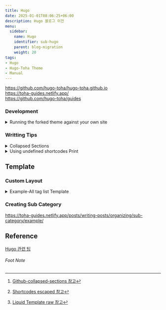 ```yaml
---
title: Hugo
date: 2025-01-01T08:06:25+06:00
description: Hugo 블로그 이전
menu:
  sidebar:
    name: Hugo
    identifier: sub-hugo
    parent: blog-migration
    weight: 20
tags:
- Hugo
- Hugo-Toha Theme
- Manual
---
```


https://github.com/hugo-toha/hugo-toha.github.io  
https://toha-guides.netlify.app/  
https://github.com/hugo-toha/guides  



### Development

<details>
  <summary>Running the forked theme against your own site</summary>

#### Running the forked theme against your own site

[참고](https://toha-guides.netlify.app/posts/contributing/#running-the-forked-theme-against-your-own-site)

> 원활한 커스텀을 위해, 테마를 Fork하여 별도의 저장소로 관리.
>

과정은 간단합니다.
Go 개발시에 로컬 모듈을 go.mod에 추가하여 개발하는 방식과 동일 합니다.  
단, toha의 테마에 있는 설정들과 스크립트들이 `github.com/hugo-toha/toha/v4`를  
바라보고 있기 때문에 사설 레포의 경로로 변경해줘야 합니다.

1. toha의 테마 원격 저장소를 Fork 하여 본인의 Github로 가져 옵니다.  
   ![alt text](./images/toha-fork.png)


2. 

</details>






### Writting Tips

<details>
<summary> Collapsed Sections </summary>

#### Collapsed Sections [^collapsed-sections] 


```html
<details>
  Collapsed text
</details>

<details>
  <summary>Details Title</summary>
  Collapsed text
</details>
```
<details>
<summary>Details Title</summary>
Collapsed text
</details>


</details>


<details>
<summary>Using undefined shortcodes Print</summary>

#### Using undefined shortcodes Print [^shortcode-escape]

메뉴얼을 위해 Hugo 의 Shortcode를 호출하는 code를 포스트안에 작성하려고 했으나,  
{{/*< ... >*/}} 의 형태로 작성되면 Hugo의 랜더링 과정에서 callout하게 되어,  
관련된 shortcode를 참조하게 됩니다.  

때문에 메뉴얼 작성을 위한 shortcode를 문자 그대로 출력하기 위해선, Escaping 과정을 거쳐야 합니다.  

여려가지 방법이 있었으나, code block안에서는 정상적으로 출력이 안되는 등 가능한 방법은 한가지 뿐이였습니다.

먼저 가능한 예제를 보여드리고, 불가능한 예제들도 소개해 드리겠습니다.  
저처럼 시행착오를 반복하기 않기를 바라겠습니다!  

`정상적인 Case`
* Shortcode 문자 그대로 출력하는 방법  
  {{\/*< ... >\*/}} 의 내부에 주석을 넣는 방법을 사용하면 됩니다.
  예를 들어 `tag list` 를 반환하는 `Shortcode` 를 작성 하고 싶다면, 하단처럼 작성하면 됩니다.

  ``` go
  {{</*/* partial "tags/custom-list.html" */*/>}}
  ```

`실패한 Case` [^Liquid-Template-raw]
* {{%/* raw */%}} 사용  
  liquid Template 언어에 따르면 {{%/* raw */%}} ... {{%/* /raw */%}} 의 형태로 사용하면 일시적으로 랜더링을 멈출 수 있다고 하나, Hugo 는 `Go언어의 Template`을 사용하기 떄문에 적용 할 수 없습니다.    
  예전 Jekyll 때는 Liquid를 사용했으나 현재는 Hugo를 사용하므로 해당 방법은 적용 불가 합니다.






</details>



## Template

### Custom Layout
<details>
<summary>Example-All tag list Template</summary>

#### Example-All tag list Template

1. hugo.yaml 에서 markup unafe 설정 확인
2. layouts에 paritals와 shortcodes 생성

    ``` shell
    mkdir -p layouts/partials layouts/shortcodes
    ```
3. tag 리스트를 생성하는 partial custom-list.html 생성
    ```shell
    $ mkdir -p layouts/partials/tags
    $ vim layouts/partials/tags/custom-list.html
    <!-- layouts/partials/tags/custom-list.html -->
    <h2>All Tags</h2>
    <ul>
      {{ range $tag, $items := .Site.Taxonomies.tags }}
        <li><a href="{{ "/tags/" | relLangURL }}{{ $tag }}">{{ $tag }}</a> ({{ len $items }} posts)</li>
      {{ end }}
    </ul>
    :wq

    ```

4. 페이지 내부에서 custom-list 템플릿을 불러 올 수 있도록 partoal shortcode 생성
    ```shell
    vim layouts/shortcodes/partial.html
    {{ partial (.Get 0) . }}
    :wq


    ```


5. 특정 페이지 내에서 custom-list template 호출
    예시) contents/post/sample.md
    ``` markdown
    ---
    title: "Sample Post"
    date: 2025-01-01T09:12:43+05:00
    tags:
    - Hugo
    - Example
    #draft: false
    ---

    # Sample Post

    This page lists all tags:
    
 
   
    {{</* partial "tags/custom-list.html" */>}}
    
    ```
6. 




</details>





### Creating Sub Category

https://toha-guides.netlify.app/posts/writing-posts/organizing/sub-category/example/






## Reference


[Hugo 관련 팁](https://github.com/kaushalmodi/ox-hugo/blob/main/test/site/content/posts/source-block-md-with-hugo-shortcodes.md)


###### Foot Note

[^collapsed-sections]: [Github-collapsed-sections 참고](https://docs.github.com/en/get-started/writing-on-github/working-with-advanced-formatting/organizing-information-with-collapsed-sections)

[^shortcode-escape]: [Shortcodes escaped 참고](https://github.com/kaushalmodi/ox-hugo/blob/main/test/site/content/posts/source-block-md-with-hugo-shortcodes.md#shortcodes-escaped-shortcodes-escaped)

[^Liquid-Template-raw]: [Liquid Template raw 참고](https://shopify.github.io/liquid/tags/template/)